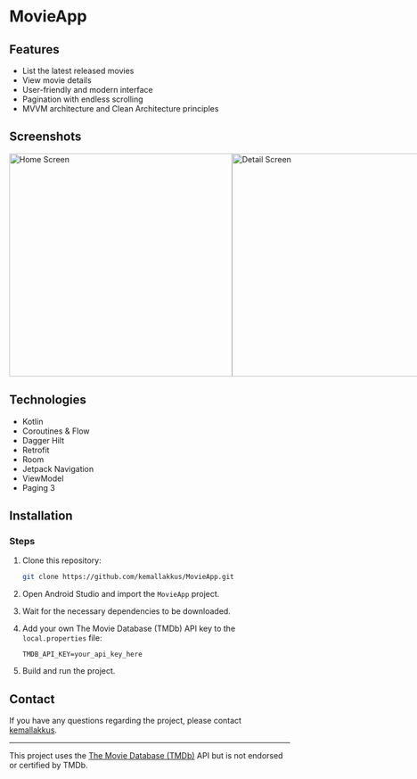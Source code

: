 # MovieApp

## Features

- List the latest released movies
- View movie details
- User-friendly and modern interface
- Pagination with endless scrolling
- MVVM architecture and Clean Architecture principles

## Screenshots

<div style="display: flex; flex-direction: row;">
  <img src="https://github.com/kemallakkus/MovieApp/assets/105845393/507bc94f-fa4b-485f-bd54-9feec4d5c72d" alt="Home Screen" width="400"/>
  <img src="https://github.com/kemallakkus/MovieApp/assets/105845393/8ff3851e-b1eb-4ea9-a340-151e02081339" alt="Detail Screen" width="400"/>
</div>

## Technologies

- Kotlin
- Coroutines & Flow
- Dagger Hilt
- Retrofit
- Room
- Jetpack Navigation
- ViewModel
- Paging 3

## Installation

### Steps

1. Clone this repository:

    ```bash
    git clone https://github.com/kemallakkus/MovieApp.git
    ```

2. Open Android Studio and import the `MovieApp` project.
3. Wait for the necessary dependencies to be downloaded.
4. Add your own The Movie Database (TMDb) API key to the `local.properties` file:

    ```properties
    TMDB_API_KEY=your_api_key_here
    ```

5. Build and run the project.


## Contact

If you have any questions regarding the project, please contact [kemallakkus](https://github.com/kemallakkus).

---

This project uses the [The Movie Database (TMDb)](https://www.themoviedb.org/) API but is not endorsed or certified by TMDb.
